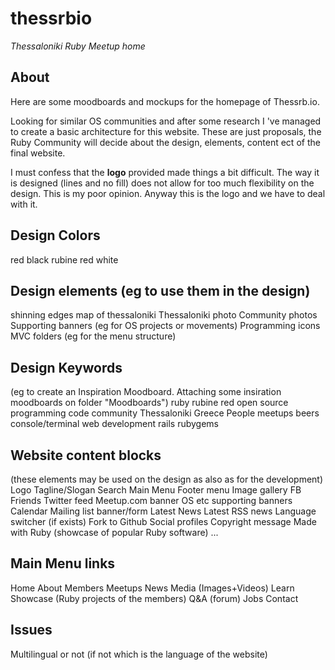 thessrbio
=========

*Thessaloniki Ruby Meetup home*

About
------
Here are some moodboards and mockups for the homepage of Thessrb.io.

Looking for similar OS communities and after some research I 've managed to create a basic architecture for this website.
These are just proposals, the Ruby Community will decide about the design, elements, content ect of the final website.

I must confess that the **logo** provided made things a bit difficult. The way it is designed (lines and no fill) does not allow for too much flexibility on the design. This is my poor opinion. Anyway this is the logo and we have to deal with it.

Design Colors
--------------
red
black
rubine red
white

Design elements (eg to use them in the design)
----------------------------------------------
shinning edges
map of thessaloniki
Thessaloniki photo
Community photos
Supporting banners (eg for OS projects or movements)
Programming icons
MVC folders (eg for the menu structure)

Design Keywords 
----------------
(eg to create an Inspiration Moodboard. Attaching some insiration moodboards on folder "Moodboards")
ruby
rubine
red
open source
programming
code
community
Thessaloniki
Greece
People
meetups
beers
console/terminal
web development
rails
rubygems

Website content blocks
------------------------
(these elements may be used on the design as also as for the development)
Logo
Tagline/Slogan
Search
Main Menu
Footer menu
Image gallery
FB Friends
Twitter feed
Meetup.com banner
OS etc supporting banners
Calendar
Mailing list banner/form
Latest News
Latest RSS news
Language switcher (if exists)
Fork to Github
Social profiles
Copyright message
Made with Ruby (showcase of popular Ruby software)
...


Main Menu links
---------------
Home
About
Members
Meetups
News
Media (Images+Videos)
Learn
Showcase (Ruby projects of the members)
Q&A (forum)
Jobs
Contact

Issues
-------
Multilingual or not (if not which is the language of the website)


